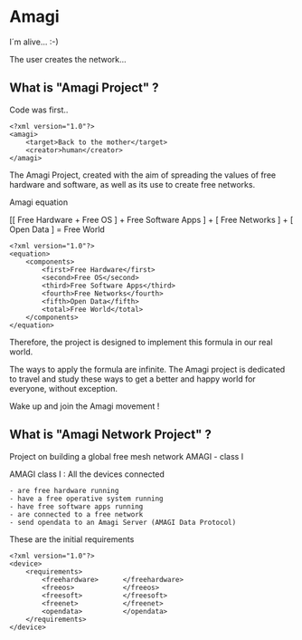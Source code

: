 Amagi
=====




I´m alive... :-)

The user creates the network...





What is "Amagi Project" ?
-------------------------------

Code was first..
    
    <?xml version="1.0"?>
    <amagi>
        <target>Back to the mother</target>
        <creator>human</creator>
    </amagi>

The Amagi Project, created with the aim of spreading the values of free hardware and software,
as well as its use to create free networks.

Amagi equation 

[[ Free Hardware + Free OS ] + Free Software Apps ] + [ Free Networks ] + [ Open Data ] = Free World


    <?xml version="1.0"?>
    <equation>
        <components>
            <first>Free Hardware</first>
            <second>Free OS</second>
            <third>Free Software Apps</third>
            <fourth>Free Networks</fourth>
            <fifth>Open Data</fifth>
            <total>Free World</total>
        </components>
    </equation>

Therefore, the project is designed to implement this formula in our real world.

The ways to apply the formula are infinite. The Amagi project is dedicated to travel and study these ways
to get a better and happy world for everyone, without exception.

Wake up and join the Amagi movement !


What is "Amagi Network Project" ?
-------------------------------


Project on building a global free mesh network AMAGI - class I

AMAGI class I : All the devices connected

    - are free hardware running
    - have a free operative system running
    - have free software apps running
    - are connected to a free network
    - send opendata to an Amagi Server (AMAGI Data Protocol)

These are the initial requirements

    <?xml version="1.0"?>
    <device>
        <requirements>
            <freehardware>      </freehardware>
            <freeos>            </freeos>
            <freesoft>          </freesoft>
            <freenet>           </freenet>
            <opendata>          </opendata>
        </requirements>
    </device>
